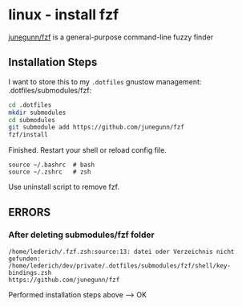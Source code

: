 # linux - install fzf

[junegunn/fzf](https://github.com/junegunn/fzf) is a general-purpose command-line fuzzy finder

## Installation Steps

I want to store this to my `.dotfiles` gnustow management: .dotfiles/submodules/fzf:

```bash
cd .dotfiles
mkdir submodules
cd submodules
git submodule add https://github.com/junegunn/fzf
fzf/install
```

Finished. Restart your shell or reload config file.

```basj
source ~/.bashrc  # bash
source ~/.zshrc   # zsh
```

Use uninstall script to remove fzf.

## ERRORS

### After deleting submodules/fzf folder

```shell
/home/lederich/.fzf.zsh:source:13: datei oder Verzeichnis nicht gefunden: /home/lederich/dev/private/.dotfiles/submodules/fzf/shell/key-bindings.zsh
https://github.com/junegunn/fzf
```

Performed installation steps above --> OK
